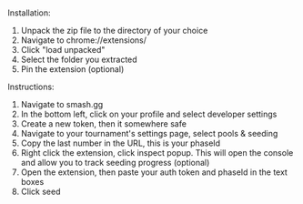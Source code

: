 # 
Installation: 
1. Unpack the zip file to the directory of your choice
2. Navigate to chrome://extensions/
3. Click "load unpacked"
4. Select the folder you extracted
5. Pin the extension (optional)

Instructions:
1. Navigate to smash.gg
2. In the bottom left, click on your profile and select developer settings
3. Create a new token, then it somewhere safe
4. Navigate to your tournament's settings page, select pools & seeding
5. Copy the last number in the URL, this is your phaseId
6. Right click the extension, click inspect popup. This will open the console and allow you to track seeding progress (optional)
7. Open the extension, then paste your auth token and phaseId in the text boxes
8. Click seed
